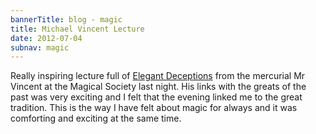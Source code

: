```yaml
---
bannerTitle: blog - magic
title: Michael Vincent Lecture
date: 2012-07-04
subnav: magic
---
```



Really inspiring lecture full of [Elegant
Deceptions](http://michaelvincent.co.uk/) from the mercurial Mr Vincent at the
Magical Society last night. His links with the greats of the past was very
exciting and I felt that the evening linked me to the great tradition. This is
the way I have felt about magic for always and it was comforting and exciting
at the same time.
